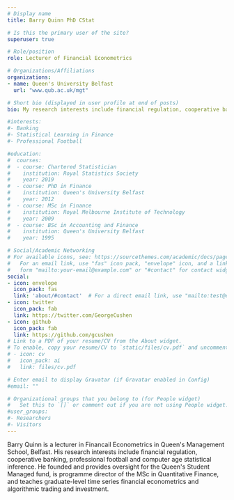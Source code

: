 ```yaml
---
# Display name
title: Barry Quinn PhD CStat

# Is this the primary user of the site?
superuser: true

# Role/position
role: Lecturer of Financial Econometrics

# Organizations/Affiliations
organizations:
- name: Queen's University Belfast
  url: "www.qub.ac.uk/mgt"

# Short bio (displayed in user profile at end of posts)
bio: My research interests include financial regulation, cooperative banking, professional football, and statistical learning in finance.

#interests:
#- Banking 
#- Statistical Learning in Finance
#- Professional Football

#education:
#  courses:
#  - course: Chartered Statistician
#    institution: Royal Statistics Society
#    year: 2019
#  - course: PhD in Finance
#    institution: Queen's University Belfast
#    year: 2012
#  - course: MSc in Finance
#    institution: Royal Melbourne Institute of Technology
#    year: 2009
#  - course: BSc in Accounting and Finance
#    institution: Queen's University Belfast
#    year: 1995

# Social/Academic Networking
# For available icons, see: https://sourcethemes.com/academic/docs/page-builder/#icons
#   For an email link, use "fas" icon pack, "envelope" icon, and a link in the
#   form "mailto:your-email@example.com" or "#contact" for contact widget.
social:
- icon: envelope
  icon_pack: fas
  link: 'about/#contact'  # For a direct email link, use "mailto:test@example.org".
- icon: twitter
  icon_pack: fab
  link: https://twitter.com/GeorgeCushen
- icon: github
  icon_pack: fab
  link: https://github.com/gcushen
# Link to a PDF of your resume/CV from the About widget.
# To enable, copy your resume/CV to `static/files/cv.pdf` and uncomment the lines below.
# - icon: cv
#   icon_pack: ai
#   link: files/cv.pdf

# Enter email to display Gravatar (if Gravatar enabled in Config)
#email: ""

# Organizational groups that you belong to (for People widget)
#   Set this to `[]` or comment out if you are not using People widget.
#user_groups:
#- Researchers
#- Visitors
---
```


Barry Quinn is a lecturer in Financail Econometrics in Queen's Management School, Belfast. His research interests include financial regulation, cooperative banking, professional football and computer age statistical inference. He founded and provides oversight for the Queen's Student Managed fund, is programme director of the MSc in Quantitative Finance, and teaches graduate-level time series financial econometrics and algorithmic trading and investment. 
